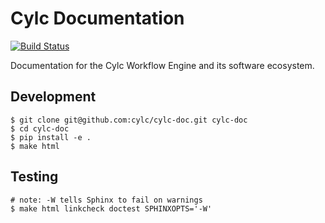 # Cylc Documentation

[![Build Status](https://travis-ci.org/cylc/cylc-doc.svg?branch=master)](https://travis-ci.org/cylc/cylc-doc)

Documentation for the Cylc Workflow Engine and its software ecosystem.

## Development

```console
$ git clone git@github.com:cylc/cylc-doc.git cylc-doc
$ cd cylc-doc
$ pip install -e .
$ make html
```

## Testing

```console
# note: -W tells Sphinx to fail on warnings
$ make html linkcheck doctest SPHINXOPTS='-W'
```
